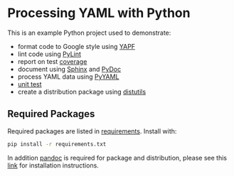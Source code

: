 
Processing YAML with Python
===========================

This is an example Python project used to demonstrate:

* format code to Google style using [YAPF](https://github.com/google/yapf)
* lint code using [PyLint](https://www.pylint.org/)
* report on test [coverage](https://pypi.python.org/pypi/coverage)
* document using [Sphinx](https://www.sphinx-doc.org/en/master/) and [PyDoc](https://docs.python.org/library/pydoc.html)
* process YAML data using [PyYAML](https://pyyaml.org/wiki/PyYAMLDocumentation)
* [unit test](https://docs.python.org/library/unittest.html)
* create a distribution package using [ distutils ](https://docs.python.org/distutils/introduction.html)

## Required Packages

Required packages are listed in [requirements](./requirements.txt). Install
with:

```bash
pip install -r requirements.txt
```

In addition [pandoc](https://pandoc.org/) is required for package and
distribution, please see this [link](https://pandoc.org/installing.html) for
installation instructions.

